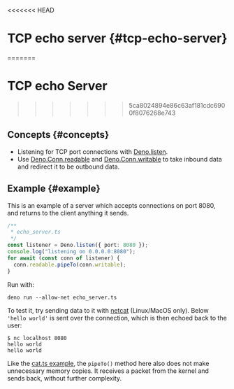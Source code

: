 <<<<<<< HEAD
# TCP echo server {#tcp-echo-server}
=======
# TCP echo Server
>>>>>>> 5ca8024894e86c63af181cdc6900f8076268e743

## Concepts {#concepts}

- Listening for TCP port connections with [Deno.listen](/api?s=Deno.listen).
- Use [Deno.Conn.readable](/api?s=Deno.Conn#prop_readable) and
  [Deno.Conn.writable](/api?s=Deno.Conn#prop_writable) to take inbound data and
  redirect it to be outbound data.

## Example {#example}

This is an example of a server which accepts connections on port 8080, and
returns to the client anything it sends.

```ts
/**
 * echo_server.ts
 */
const listener = Deno.listen({ port: 8080 });
console.log("listening on 0.0.0.0:8080");
for await (const conn of listener) {
  conn.readable.pipeTo(conn.writable);
}
```

Run with:

```shell
deno run --allow-net echo_server.ts
```

To test it, try sending data to it with
[netcat](https://en.wikipedia.org/wiki/Netcat) (Linux/MacOS only). Below
`'hello world'` is sent over the connection, which is then echoed back to the
user:

```shell
$ nc localhost 8080
hello world
hello world
```

Like the [cat.ts example](./unix_cat.md), the `pipeTo()` method here also does
not make unnecessary memory copies. It receives a packet from the kernel and
sends back, without further complexity.
